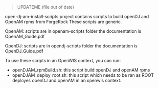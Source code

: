 > UPDATEME (file out of date)

open-dj-am-install-scripts project contains scripts to build openDJ and OpenAM rpms from ForgeRock
These scripts are generic.

OpenAM:
scripts are in openam-scripts folder
the documentation is OpenAM_Guide.pdf

OpenDJ:
scripts are in opendj-scripts folder
the documentation is OpenDJ_Guide.pdf

To use these scripts in an OpenWIS context, you can run:
- openDJAM_rpmBuild.sh: this script build openDJ and openAM rpms 
- openDJAM_deploy_root.sh: this script which needs to be ran as ROOT deployes openDJ and openAM in an openwis context.
